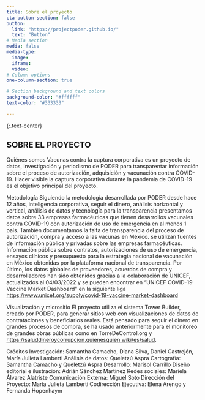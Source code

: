 ```yaml
---
title: Sobre el proyecto
cta-button-section: false
button:
  link: "https://projectpoder.github.io/"
  text: "Button"
# Media section
media: false
media-type:
  image:
  iframe:
  video:
# Column options
one-column-section: true

# Section background and text colors
background-color: "#ffffff"
text-color: "#333333"

---
```


{:.text-center}
## SOBRE EL PROYECTO

Quiénes somos
Vacunas contra la captura corporativa es un proyecto de datos, investigación y periodismo de PODER para transparentar información sobre el proceso de autorización, adquisición y vacunación contra COVID-19. Hacer visible la captura corporativa durante la pandemia de COVID-19 es el objetivo principal del proyecto.

Metodología
Siguiendo la metodología desarrollada por PODER desde hace 12 años, inteligencia corporativa, seguir el dinero, análisis horizontal y vertical, análisis de datos y tecnología para la transparencia presentamos datos sobre 33 empresas farmacéuticas que tienen desarrollos vacunales contra COVID-19 con autorización de uso de emergencia en al menos 1 país. También documentamos la falta de transparencia del proceso de autorización, compra y acceso a las vacunas en México. se utilizan fuentes de información pública y privadas sobre las empresas farmacéuticas. Información pública sobre contratos, autorizaciones de uso de emergencia, ensayos clínicos y presupuesto para la estrategia nacional de vacunación en México obtenidas por la plataforma nacional de transparencia. Por último, los datos globales de proveedores, acuerdos de compra y desarrolladores han sido obtenidos gracias a la colaboración de UNICEF, actualizados al 04/03/2022 y se pueden encontrar en “UNICEF COVID-19 Vaccine Market Dashboard" en la siguiente liga https://www.unicef.org/supply/covid-19-vaccine-market-dashboard 

Visualización y micrositio
El proyecto utiliza el sistema Tower Builder, creado por PODER, para generar sitios web con visualizaciones de datos de contrataciones y beneficiarios reales. Está pensado para seguir el dinero en grandes procesos de compra, se ha usado anteriormente para el monitoreo de grandes obras públicas como en TorreDeControl.org y https://saluddineroycorrupcion.quienesquien.wiki/es/salud.

Créditos
Investigación: Samantha Camacho, Diana Silva, Daniel Castrejón, María Julieta Lamberti
Análisis de datos: Queletzú Aspra
Cartografía: Samantha Camacho y Queletzú Aspra
Desarrollo: Marisol Carrillo
Diseño editorial e ilustración: Adrián Sánchez Martínez
Redes sociales: Mariela Álvarez Alatriste
Comunicación Externa: Miguel Soto
Dirección del Proyecto: María Julieta Lamberti
Codirección Ejecutiva: Elena Arengo y Fernanda Hopenhaym
